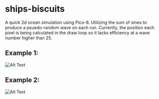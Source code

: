 # ships-biscuits
A quick 2d ocean simulation using Pico-8. Utilizing the sum of sines to produce a psuedo-random wave on each run.
Currently, the position each pixel is being calculated in the draw loop so it lacks efficiency at a wave number higher than 25.

## Example 1:
![Alt Text](https://media.giphy.com/media/v1xVtG7c4ztX9W0vPE/giphy.gif)

## Example 2:
![Alt Text](https://media.giphy.com/media/v1.Y2lkPTc5MGI3NjExdDF3dzYwZDAzMHBxbDZ5NXlwNHZjd29lMWhhbmhzOHFlZzhjdDlxbiZlcD12MV9pbnRlcm5hbF9naWZfYnlfaWQmY3Q9Zw/7AzX3xzalbZDy8hErs/giphy.gif)


